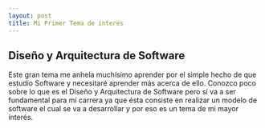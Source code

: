 ```yaml
---
layout: post
title: Mi Primer Tema de interés 
---
```


Diseño y Arquitectura de Software
--

Este gran tema me anhela muchísimo aprender por el simple hecho de que estudio Software y necesitaré aprender más acerca de ello. Conozco poco sobre lo que es el Diseño y Arquitectura de Software pero sí va a ser fundamental para mí carrera ya que ésta consiste en realizar un modelo de software el cual se va a desarrollar y por eso es un tema de mi mayor interés.
